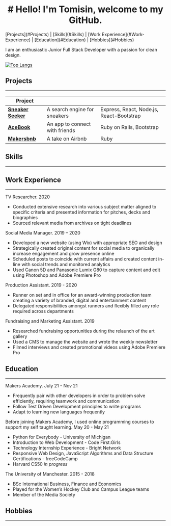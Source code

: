 <h1 align="center">
  # Hello! I'm Tomisin, welcome to my GitHub.
</h1>
[Projects](#Projects) | [Skills](#Skills) | [Work Experience](#Work-Experience) | [Education](#Education) | [Hobbies](#Hobbies)

I am an enthusiastic Junior Full Stack Developer with a passion for clean design.

[![Top Langs](https://github-readme-stats.vercel.app/api/top-langs/?username=tomisinj&layout=compact)](https://github.com/anuraghazra/github-readme-stats)

## Projects
----

| **Project**            |                                       |                                         |
| ---------------------- | ------------------------------------- | ----------------------------------------|
| **[Sneaker Seeker](https://github.com/InfobyAdrienne/Sneaker-Seeker-Demo)**     | A search engine for sneakers          | Express, React, Node.js, React-Bootstrap|
| **[AceBook](https://github.com/Jessocxz98/acebook-anti-social-media-inc)**            | An app to connect with friends        | Ruby on Rails, Bootstrap                |
| **[Makersbnb](https://github.com/rhianeKobar/Makers_bnb)**          | A take on Airbnb                      | Ruby                                     |

## Skills
----


## Work Experience
----

TV Researcher. 2020
- Conducted extensive research into various subject matter aligned to specific criteria and presented information for pitches, decks and biographies
- Sourced relevant media from archives on tight deadlines

Social Media Manager. 2019 – 2020
- Developed a new website (using Wix) with appropriate SEO and design
- Strategically created original content for social media to organically increase engagement and grow presence online
- Scheduled posts to coincide with current affairs and created content in-line with social trends and monitored analytics
- Used Canon 5D and Panasonic Lumix G80 to capture content and edit using Photoshop and Adobe Premiere Pro

Production Assistant. 2019 - 2020
- Runner on set and in office for an award-winning production team creating a variety of branded, digital and entertainment content
- Delegated responsibilities amongst runners and flexibly filled any role required across departments

Fundraising and Marketing Assistant. 2019
- Researched fundraising opportunities during the relaunch of the art gallery
- Used a CMS to manage the website and wrote the weekly newsletter
- Filmed interviews and created promotional videos using Adobe Premiere Pro

## Education
----

Makers Academy. 
July 21 - Nov 21

- Frequently pair with other developers in order to problem solve efficiently, requiring teamwork and communication
- Follow Test Driven Development principles to write programs
- Adapt to learning new languages frequently

Before joining Makers Academy, I used online programming courses to support my self taught learning.
May 20 - May 21

- Python for Everybody - University of Michigan
- Introduction to Web Development - Code First:Girls
- Technology Internship Experience - Bright Network
- Responsive Web Design, JavaScript Algorithms and Data Structure Certifications - freeCodeCamp
- Harvard CS50 _in progress_

The University of Manchester.
2015 - 2018

- BSc International Business, Finance and Economics
- Played for the Women’s Hockey Club and Campus League teams
- Member of the Media Society

## Hobbies
----
